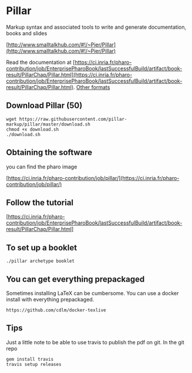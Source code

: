# Pillar

Markup syntax and associated tools to write and generate documentation, books and slides

[http://www.smalltalkhub.com/#!/~Pier/Pillar](http://www.smalltalkhub.com/#!/~Pier/Pillar)

Read the documentation at [https://ci.inria.fr/pharo-contribution/job/EnterprisePharoBook/lastSuccessfulBuild/artifact/book-result/PillarChap/Pillar.html](https://ci.inria.fr/pharo-contribution/job/EnterprisePharoBook/lastSuccessfulBuild/artifact/book-result/PillarChap/Pillar.html).
[Other formats](https://ci.inria.fr/pharo-contribution/job/EnterprisePharoBook/lastSuccessfulBuild/artifactbook-result/PillarChap/)

## Download Pillar (50)

```
wget https://raw.githubusercontent.com/pillar-markup/pillar/master/download.sh
chmod +x download.sh
./download.sh
```
## Obtaining the software
you can find the pharo image 

[https://ci.inria.fr/pharo-contribution/job/pillar/](https://ci.inria.fr/pharo-contribution/job/pillar/)

## Follow the tutorial

[https://ci.inria.fr/pharo-contribution/job/EnterprisePharoBook/lastSuccessfulBuild/artifact/book-result/PillarChap/Pillar.html]

## To set up a booklet 

```
./pillar archetype booklet
```

## You can get everything prepackaged

Sometimes installing LaTeX can be cumbersome. You can use a docker install with everything prepackaged. 

```
https://github.com/cdlm/docker-texlive
```

## Tips

Just a little note to be able to use travis to publish the pdf on git. 
In the git repo

```
gem install travis
travis setup releases
```
